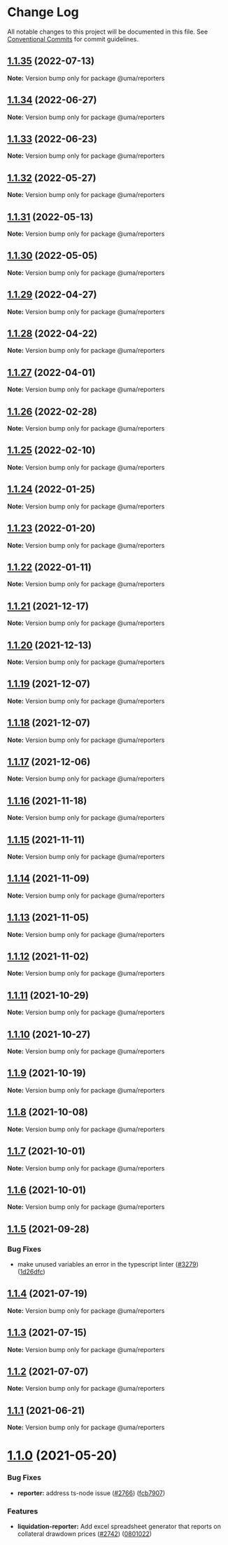 # Change Log

All notable changes to this project will be documented in this file.
See [Conventional Commits](https://conventionalcommits.org) for commit guidelines.

## [1.1.35](https://github.com/UMAprotocol/protocol/compare/@uma/reporters@1.1.34...@uma/reporters@1.1.35) (2022-07-13)

**Note:** Version bump only for package @uma/reporters

## [1.1.34](https://github.com-uma/UMAprotocol/protocol/compare/@uma/reporters@1.1.31...@uma/reporters@1.1.34) (2022-06-27)

**Note:** Version bump only for package @uma/reporters

## [1.1.33](https://github.com/UMAprotocol/protocol/compare/@uma/reporters@1.1.32...@uma/reporters@1.1.33) (2022-06-23)

**Note:** Version bump only for package @uma/reporters

## [1.1.32](https://github.com/mrice32/protocol/compare/@uma/reporters@1.1.31...@uma/reporters@1.1.32) (2022-05-27)

**Note:** Version bump only for package @uma/reporters

## [1.1.31](https://github.com/UMAprotocol/protocol/compare/@uma/reporters@1.1.30...@uma/reporters@1.1.31) (2022-05-13)

**Note:** Version bump only for package @uma/reporters

## [1.1.30](https://github.com/UMAprotocol/protocol/compare/@uma/reporters@1.1.29...@uma/reporters@1.1.30) (2022-05-05)

**Note:** Version bump only for package @uma/reporters

## [1.1.29](https://github.com/UMAprotocol/protocol/compare/@uma/reporters@1.1.28...@uma/reporters@1.1.29) (2022-04-27)

**Note:** Version bump only for package @uma/reporters

## [1.1.28](https://github.com/UMAprotocol/protocol/compare/@uma/reporters@1.1.27...@uma/reporters@1.1.28) (2022-04-22)

**Note:** Version bump only for package @uma/reporters

## [1.1.27](https://github.com/UMAprotocol/protocol/compare/@uma/reporters@1.1.26...@uma/reporters@1.1.27) (2022-04-01)

**Note:** Version bump only for package @uma/reporters

## [1.1.26](https://github.com/UMAprotocol/protocol/compare/@uma/reporters@1.1.25...@uma/reporters@1.1.26) (2022-02-28)

**Note:** Version bump only for package @uma/reporters

## [1.1.25](https://github.com/UMAprotocol/protocol/compare/@uma/reporters@1.1.24...@uma/reporters@1.1.25) (2022-02-10)

**Note:** Version bump only for package @uma/reporters

## [1.1.24](https://github.com/UMAprotocol/protocol/compare/@uma/reporters@1.1.23...@uma/reporters@1.1.24) (2022-01-25)

**Note:** Version bump only for package @uma/reporters

## [1.1.23](https://github.com/UMAprotocol/protocol/compare/@uma/reporters@1.1.22...@uma/reporters@1.1.23) (2022-01-20)

**Note:** Version bump only for package @uma/reporters

## [1.1.22](https://github.com/UMAprotocol/protocol/compare/@uma/reporters@1.1.21...@uma/reporters@1.1.22) (2022-01-11)

**Note:** Version bump only for package @uma/reporters

## [1.1.21](https://github.com/UMAprotocol/protocol/compare/@uma/reporters@1.1.20...@uma/reporters@1.1.21) (2021-12-17)

**Note:** Version bump only for package @uma/reporters

## [1.1.20](https://github.com/UMAprotocol/protocol/compare/@uma/reporters@1.1.19...@uma/reporters@1.1.20) (2021-12-13)

**Note:** Version bump only for package @uma/reporters

## [1.1.19](https://github.com/UMAprotocol/protocol/compare/@uma/reporters@1.1.17...@uma/reporters@1.1.19) (2021-12-07)

**Note:** Version bump only for package @uma/reporters

## [1.1.18](https://amateima.github.com/UMAprotocol/protocol/compare/@uma/reporters@1.1.17...@uma/reporters@1.1.18) (2021-12-07)

**Note:** Version bump only for package @uma/reporters

## [1.1.17](https://github.com/UMAprotocol/protocol/compare/@uma/reporters@1.1.16...@uma/reporters@1.1.17) (2021-12-06)

**Note:** Version bump only for package @uma/reporters

## [1.1.16](https://github.com/UMAprotocol/protocol/compare/@uma/reporters@1.1.15...@uma/reporters@1.1.16) (2021-11-18)

**Note:** Version bump only for package @uma/reporters

## [1.1.15](https://github.com/UMAprotocol/protocol/compare/@uma/reporters@1.1.14...@uma/reporters@1.1.15) (2021-11-11)

**Note:** Version bump only for package @uma/reporters

## [1.1.14](https://github.com/UMAprotocol/protocol/compare/@uma/reporters@1.1.13...@uma/reporters@1.1.14) (2021-11-09)

**Note:** Version bump only for package @uma/reporters

## [1.1.13](https://github.com/UMAprotocol/protocol/compare/@uma/reporters@1.1.12...@uma/reporters@1.1.13) (2021-11-05)

**Note:** Version bump only for package @uma/reporters

## [1.1.12](https://github.com/UMAprotocol/protocol/compare/@uma/reporters@1.1.11...@uma/reporters@1.1.12) (2021-11-02)

**Note:** Version bump only for package @uma/reporters

## [1.1.11](https://github.com/UMAprotocol/protocol/compare/@uma/reporters@1.1.10...@uma/reporters@1.1.11) (2021-10-29)

**Note:** Version bump only for package @uma/reporters

## [1.1.10](https://github.com/UMAprotocol/protocol/compare/@uma/reporters@1.1.9...@uma/reporters@1.1.10) (2021-10-27)

**Note:** Version bump only for package @uma/reporters

## [1.1.9](https://github.com/UMAprotocol/protocol/compare/@uma/reporters@1.1.8...@uma/reporters@1.1.9) (2021-10-19)

**Note:** Version bump only for package @uma/reporters

## [1.1.8](https://github.com/UMAprotocol/protocol/compare/@uma/reporters@1.1.7...@uma/reporters@1.1.8) (2021-10-08)

**Note:** Version bump only for package @uma/reporters

## [1.1.7](https://github.com/UMAprotocol/protocol/compare/@uma/reporters@1.1.6...@uma/reporters@1.1.7) (2021-10-01)

**Note:** Version bump only for package @uma/reporters

## [1.1.6](https://github.com/UMAprotocol/protocol/compare/@uma/reporters@1.1.5...@uma/reporters@1.1.6) (2021-10-01)

**Note:** Version bump only for package @uma/reporters

## [1.1.5](https://github.com/UMAprotocol/protocol/compare/@uma/reporters@1.1.4...@uma/reporters@1.1.5) (2021-09-28)

### Bug Fixes

- make unused variables an error in the typescript linter ([#3279](https://github.com/UMAprotocol/protocol/issues/3279)) ([1d26dfc](https://github.com/UMAprotocol/protocol/commit/1d26dfcd500cc4f84dc5672de0c8f9a7c5592e43))

## [1.1.4](https://github.com/UMAprotocol/protocol/compare/@uma/reporters@1.1.3...@uma/reporters@1.1.4) (2021-07-19)

**Note:** Version bump only for package @uma/reporters

## [1.1.3](https://github.com/UMAprotocol/protocol/compare/@uma/reporters@1.1.2...@uma/reporters@1.1.3) (2021-07-15)

**Note:** Version bump only for package @uma/reporters

## [1.1.2](https://github.com/UMAprotocol/protocol/compare/@uma/reporters@1.1.1...@uma/reporters@1.1.2) (2021-07-07)

**Note:** Version bump only for package @uma/reporters

## [1.1.1](https://github.com/UMAprotocol/protocol/compare/@uma/reporters@1.1.0...@uma/reporters@1.1.1) (2021-06-21)

**Note:** Version bump only for package @uma/reporters

# [1.1.0](https://github.com/UMAprotocol/protocol/compare/@uma/reporters@1.0.2...@uma/reporters@1.1.0) (2021-05-20)

### Bug Fixes

- **reporter:** address ts-node issue ([#2766](https://github.com/UMAprotocol/protocol/issues/2766)) ([fcb7907](https://github.com/UMAprotocol/protocol/commit/fcb7907920a3a36c3603016d2d1058f72219e061))

### Features

- **liquidation-reporter:** Add excel spreadsheet generator that reports on collateral drawdown prices ([#2742](https://github.com/UMAprotocol/protocol/issues/2742)) ([0801022](https://github.com/UMAprotocol/protocol/commit/08010229505a643b048d472d2c409f4e03728487))
